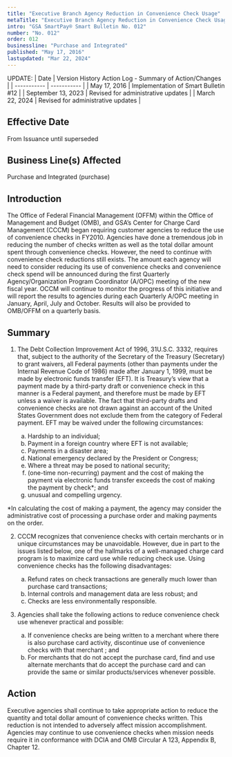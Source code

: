 ```yaml
---
title: "Executive Branch Agency Reduction in Convenience Check Usage"
metaTitle: "Executive Branch Agency Reduction in Convenience Check Usage"
intro: "GSA SmartPay® Smart Bulletin No. 012"
number: "No. 012"
order: 012
businessline: "Purchase and Integrated"
published: "May 17, 2016"
lastupdated: "Mar 22, 2024"
---
```


UPDATE:
| Date | Version History Action Log - Summary of Action/Changes |
| ----------- | ----------- |
| May 17, 2016 | Implementation of Smart Bulletin #12 |
| September 13, 2023 | Revised for administrative updates |
| March 22, 2024 | Revised for administrative updates |

## Effective Date

From Issuance until superseded


## Business Line(s) Affected

Purchase and Integrated (purchase)


## Introduction

The Office of Federal Financial Management (OFFM) within the Office of Management and Budget (OMB), and GSA’s Center for Charge Card Management (CCCM) began requiring customer agencies to reduce the use of convenience checks in FY2010. Agencies have done a tremendous job in reducing the number of checks written as well as the total dollar amount spent through convenience checks. However, the need to continue with convenience check reductions still exists. The amount each agency will need to consider reducing its use of convenience checks and convenience check spend will be announced during the first Quarterly Agency/Organization Program Coordinator (A/OPC) meeting of the new fiscal year. OCCM will continue to monitor the progress of this initiative and will report the results to agencies during each Quarterly A/OPC meeting in January, April, July and October. Results will also be provided to OMB/OFFM on a quarterly basis. 


## Summary

1. The Debt Collection Improvement Act of 1996, 31U.S.C. 3332, requires that, subject to the authority of the Secretary of the Treasury (Secretary) to grant waivers, all Federal payments (other than payments under the Internal Revenue Code of 1986) made after January 1, 1999, must be made by electronic funds transfer (EFT). It is Treasury’s view that a payment made by a third-party draft or convenience check in this manner is a Federal payment, and therefore must be made by EFT unless a waiver is available. The fact that third-party drafts and convenience checks are not drawn against an account of the United States Government does not exclude them from the category of Federal payment. EFT may be waived under the following circumstances: 

    <ol type="a">
        <li>Hardship to an individual;</li>
        <li>Payment in a foreign country where EFT is not available;</li>
        <li>Payments in a disaster area;</li>
        <li>National emergency declared by the President or Congress;</li>
        <li>Where a threat may be posed to national security;</li>
        <li>(one-time non-recurring) payment and the cost of making the payment via electronic funds transfer exceeds the cost of making the payment by check*; and</li>
        <li>unusual and compelling urgency.</li>
    </ol>

*In calculating the cost of making a payment, the agency may consider the administrative cost of processing a purchase order and making payments on the order. 

2. CCCM recognizes that convenience checks with certain merchants or in unique circumstances may be unavoidable. However, due in part to the issues listed below, one of the hallmarks of a well-managed charge card program is to maximize card use while reducing check use. Using convenience checks has the following disadvantages: 

    <ol type="a">
        <li>Refund rates on check transactions are generally much lower than purchase card transactions; </li>
        <li>Internal controls and management data are less robust; and </li>
        <li>Checks are less environmentally responsible. </li>
    </ol>



3. Agencies shall take the following actions to reduce convenience check use whenever practical and possible: 
    <ol type="a">
        <li>If convenience checks are being written to a merchant where there is also purchase card activity, discontinue use of convenience checks with that merchant ; and</li>
        <li>For merchants that do not accept the purchase card, find and use alternate merchants that do accept the purchase card and can provide the same or similar products/services whenever possible.</li>
    </ol>


## Action

Executive agencies shall continue to take appropriate action to reduce the quantity and total dollar amount of convenience checks written. This reduction is not intended to adversely affect mission accomplishment. Agencies may continue to use convenience checks when mission needs require it in conformance with DCIA and OMB Circular A 123, Appendix B, Chapter 12. 
